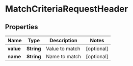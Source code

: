

# MatchCriteriaRequestHeader


## Properties

| Name | Type | Description | Notes |
|------------ | ------------- | ------------- | -------------|
|**value** | **String** | Value to match |  [optional] |
|**name** | **String** | Name to match |  [optional] |




